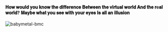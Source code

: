 <h4>𝐇𝐨𝐰 𝐰𝐨𝐮𝐥𝐝 𝐲𝐨𝐮 𝐤𝐧𝐨𝐰 𝐭𝐡𝐞 𝐝𝐢𝐟𝐟𝐞𝐫𝐞𝐧𝐜𝐞
  𝐁𝐞𝐭𝐰𝐞𝐞𝐧 𝐭𝐡𝐞 𝐯𝐢𝐫𝐭𝐮𝐚𝐥 𝐰𝐨𝐫𝐥𝐝 𝐀𝐧𝐝 𝐭𝐡𝐞 𝐫е𝐚𝐥 𝐰𝐨𝐫𝐥𝐝?
  𝐌𝐚𝐲𝐛𝐞 𝐰𝐡𝐚𝐭 𝐲𝐨𝐮 𝐬𝐞𝐞 𝐰𝐢𝐭𝐡 𝐲𝐨𝐮𝐫 𝐞𝐲𝐞𝐬
  𝐈𝐬 𝐚𝐥𝐥 𝐚𝐧 𝐢𝐥𝐥𝐮𝐬𝐢𝐨𝐧</h4>

![babymetal-bmc](https://github.com/guesserjuli4/guesserjuli4/assets/159532759/d81ebc88-9066-4a19-8da0-78177029bc65) 


<!---
guesserjuli4/guesserjuli4 is a ✨ special ✨ repository because its `README.md` (this file) appears on your GitHub profile.
You can click the Preview link to take a look at your changes.
--->
